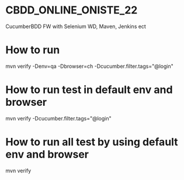 # CBDD_ONLINE_ONISTE_22
CucumberBDD FW with Selenium WD, Maven, Jenkins ect

# How to run
mvn verify -Denv=qa -Dbrowser=ch -Dcucumber.filter.tags="@login"

# How to run test in default env and browser 
mvn verify -Dcucumber.filter.tags="@login"

# How to run all test by using default env and browser
mvn verify